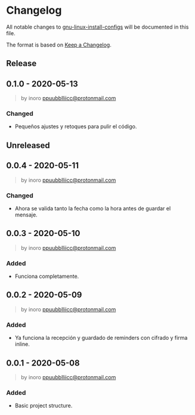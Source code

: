 # Changelog
All notable changes to [gnu-linux-install-configs](https://github.com/boot1110001/gnu-linux-install-configs) will be documented in this file.

The format is based on [Keep a Changelog](https://keepachangelog.com/en/1.0.0/).

## Release

## 0.1.0 - 2020-05-13
> by inoro <ppuubblliicc@protonmail.com>
### Changed
- Pequeños ajustes y retoques para pulir el código.

## Unreleased

## 0.0.4 - 2020-05-11
> by inoro <ppuubblliicc@protonmail.com>
### Changed
- Ahora se valida tanto la fecha como la hora antes de guardar el mensaje.

## 0.0.3 - 2020-05-10
> by inoro <ppuubblliicc@protonmail.com>
### Added
- Funciona completamente.

## 0.0.2 - 2020-05-09
> by inoro <ppuubblliicc@protonmail.com>
### Added
- Ya funciona la recepción y guardado de reminders con cifrado y firma inline.

## 0.0.1 - 2020-05-08
> by inoro <ppuubblliicc@protonmail.com>
### Added
- Basic project structure.
